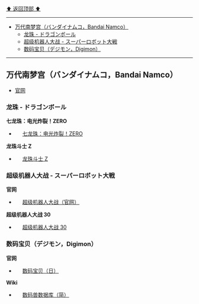[⬆ 返回顶部 ⬆](#)

---

- [万代南梦宫（バンダイナムコ，Bandai Namco）](#万代南梦宫バンダイナムコbandai-namco)
	- [龙珠 - ドラゴンボール](#龙珠---ドラゴンボール)
	- [超级机器人大战 - スーパーロボット大戦](#超级机器人大战---スーパーロボット大戦)
	- [数码宝贝（デジモン，Digimon）](#数码宝贝デジモンdigimon)

---

## 万代南梦宫（バンダイナムコ，Bandai Namco）

- [官网](https://www.bandainamcoent.co.jp/)

### 龙珠 - ドラゴンボール

**七龙珠：电光炸裂！ZERO**

- <img src="https://dbsz.bn-ent.net/favicon.ico" width="16"> [七龙珠：电光炸裂！ZERO](https://dbsz.bn-ent.net/)

**龙珠斗士 Z**

- <img src="https://dbfz.bn-ent.net/favicon.ico" width="16"> [龙珠斗士 Z](https://dbfz.bn-ent.net/)

### 超级机器人大战 - スーパーロボット大戦

**官网**

- <img src="https://www.suparobo.jp/images/share/favicon.ico" width="16"> [超级机器人大战（官网）](https://www.suparobo.jp)

**超级机器人大战 30**

- <img src="https://srw30-thirty.suparobo.jp/TKaAFd3sBb/wp-content/themes/srw30/assets/images/favicon.jpg" width="16"> [超级机器人大战 30](https://srw30-thirty.suparobo.jp)

### 数码宝贝（デジモン，Digimon）

**官网**

- <img src="https://digimon.net/favicon.ico" width="16"> [数码宝贝（日）](https://digimon.net)

**Wiki**

- <img src="http://digimons.net/favicon.ico" width="16"> [数码兽数据库（简）](http://digimons.net)

